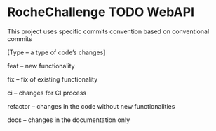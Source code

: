 # RocheChallenge TODO WebAPI

This project uses specific commits convention based on conventional commits

[Type – a type of code’s changes]

feat – new functionality

fix – fix of existing functionality

ci – changes for CI process

refactor – changes in the code without new functionalities

docs – changes in the documentation only
